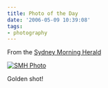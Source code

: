 ```yaml
---
title: Photo of the Day
date: '2006-05-09 10:39:08'
tags:
- photography
---
```


From the <a href="http://smh.com.au">Sydney Morning Herald</a>

<a href="http://www.smh.com.au/ftimages/2006/05/08/1146940471193.html"><img src="http://www.smh.com.au/ffximage/2006/05/08/chinapower_gallery__470x322.jpg" alt="SMH Photo" /></a>

Golden shot!
